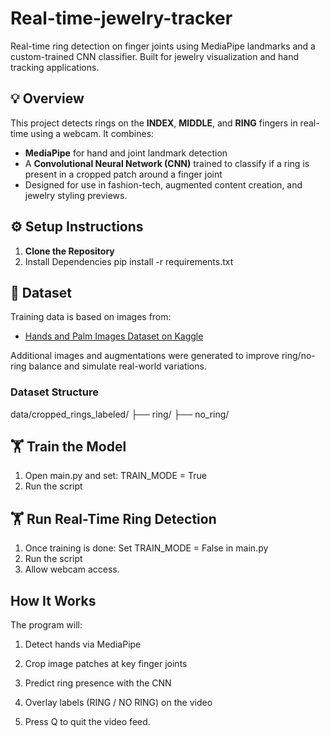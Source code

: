 # Real-time-jewelry-tracker
Real-time ring detection on finger joints using MediaPipe landmarks and a custom-trained CNN classifier. Built for jewelry visualization and hand tracking applications.

## 💡 Overview

This project detects rings on the **INDEX**, **MIDDLE**, and **RING** fingers in real-time using a webcam. It combines:
-  **MediaPipe** for hand and joint landmark detection
-  A **Convolutional Neural Network (CNN)** trained to classify if a ring is present in a cropped patch around a finger joint
- Designed for use in fashion-tech, augmented content creation, and jewelry styling previews.



## ⚙️ Setup Instructions

1. **Clone the Repository**
2. Install Dependencies
   pip install -r requirements.txt


## 📁 Dataset

Training data is based on images from:
- [Hands and Palm Images Dataset on Kaggle](https://www.kaggle.com/datasets/shyambhu/hands-and-palm-images-dataset)

Additional images and augmentations were generated to improve ring/no-ring balance and simulate real-world variations.


###  Dataset Structure
   
   data/cropped_rings_labeled/
├── ring/
├── no_ring/


   

##  🏋️ Train the Model

1. Open main.py and set:  TRAIN_MODE = True
2. Run the script


##  🏋️ Run Real-Time Ring Detection
1. Once training is done: Set TRAIN_MODE = False in main.py
2. Run the script
3. Allow webcam access.

   

##  How It Works

The program will:

1. Detect hands via MediaPipe

2. Crop image patches at key finger joints

3. Predict ring presence with the CNN

4. Overlay labels (RING / NO RING) on the video

5. Press Q to quit the video feed.

